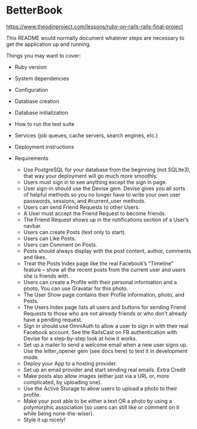 # BetterBook

https://www.theodinproject.com/lessons/ruby-on-rails-rails-final-project


This README would normally document whatever steps are necessary to get the
application up and running.

Things you may want to cover:

* Ruby version

* System dependencies

* Configuration

* Database creation

* Database initialization

* How to run the test suite

* Services (job queues, cache servers, search engines, etc.)

* Deployment instructions

* Requirements
  - Use PostgreSQL for your database from the beginning (not SQLite3), that way your deployment will go much more smoothly.
  - Users must sign in to see anything except the sign in page.
  - User sign-in should use the Devise gem. Devise gives you all sorts of helpful methods so you no longer have to write your own user passwords, sessions, and #current_user methods.
  - Users can send Friend Requests to other Users.
  - A User must accept the Friend Request to become friends.
  - The Friend Request shows up in the notifications section of a User’s navbar.
  - Users can create Posts (text only to start).
  - Users can Like Posts.
  - Users can Comment on Posts.
  - Posts should always display with the post content, author, comments and likes.
  - Treat the Posts Index page like the real Facebook’s “Timeline” feature – show all the recent posts from the current user and users she is friends with.
  - Users can create a Profile with their personal information and a photo. You can use Gravatar for this photo.
  - The User Show page contains their Profile information, photo, and Posts.
  - The Users Index page lists all users and buttons for sending Friend Requests to those who are not already friends or who don’t already have a pending request.
  - Sign in should use OmniAuth to allow a user to sign in with their real Facebook account. See the RailsCast on FB authentication with Devise for a step-by-step look at how it works.
  - Set up a mailer to send a welcome email when a new user signs up. Use the letter_opener gem (see docs here) to test it in development mode.
  - Deploy your App to a hosting provider.
  - Set up an email provider and start sending real emails.
  Extra Credit
  - Make posts also allow images (either just via a URL or, more complicated, by uploading one).
  - Use the Active Storage to allow users to upload a photo to their profile.
  - Make your post able to be either a text OR a photo by using a polymorphic association (so users can still like or comment on it while being none-the-wiser).
  - Style it up nicely!
